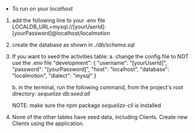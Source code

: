 * To run on your _localhost_

1. add the following line to your .env file
    LOCALDB_URL=mysql://[yourUserId]:[yourPassword]@localhost/localmotion

2. create the database as shown in _./db/schema.sql_

3. If you want to seed the activities table:
    a. change the config file to NOT use the .env file
        "development": {
            "username": "[yourUserId]",
            "password": "[yourPassword]",
            "host": "localhost",
            "database": "localmotion",
            "dialect": "mysql"
        }

    b. in the terminal, run the following command, from the project's root directory:
        _sequelize db:seed:all_ 

    NOTE: make sure the npm package _sequelize-cli_ is installed

4. None of the other tables have seed data, including Clients. Create new Clients using the application.